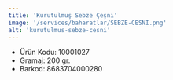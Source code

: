 ```yaml
---
title: 'Kurutulmuş Sebze Çeşni'
image: '/services/baharatlar/SEBZE-CESNI.png'
alt: 'kurutulmus-sebze-cesni'
---
```


* Ürün Kodu: 10001027 
* Gramaj: 200 gr. 
* Barkod: 8683704000280